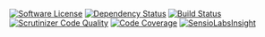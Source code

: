 [![Software License](https://img.shields.io/badge/license-MIT-brightgreen.svg)](LICENSE) [![Dependency Status](https://www.versioneye.com/user/projects/5441aa35e70de4782700015a/badge.svg?style=flat&upd)](https://www.versioneye.com/user/projects/5441aa35e70de4782700015a) [![Build Status](https://travis-ci.org/sphring/sphring.svg?branch=master)](https://travis-ci.org/sphring/sphring) [![Scrutinizer Code Quality](https://scrutinizer-ci.com/g/sphring/sphring/badges/quality-score.png?b=master&upd)](https://scrutinizer-ci.com/g/sphring/sphring/?branch=master) [![Code Coverage](https://scrutinizer-ci.com/g/sphring/sphring/badges/coverage.png?b=master)](https://scrutinizer-ci.com/g/sphring/sphring/?branch=master)
[![SensioLabsInsight](https://insight.sensiolabs.com/projects/99d94bef-8457-4395-a5c6-809ef2af1b4a/small.png)](https://insight.sensiolabs.com/projects/99d94bef-8457-4395-a5c6-809ef2af1b4a?upd)
